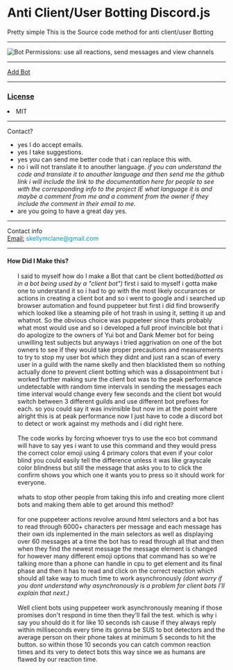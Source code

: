 
<h1>Anti Client/User Botting Discord.js</h1>
<p>Pretty simple This is the Source code method for anti client/user Botting</p>
<hr />
<img alt="Bot Permissions: use all reactions, send messages and view channels" src="https://cdn.glitch.com/cdac0e92-9561-4ca6-82d5-b078797c76f9%2Fpermissions.png?v=1608849427694" />
<hr />
<a href="https://discord.com/api/oauth2/authorize?client_id=791786871393878047&permissions=265280&scope=bot" targer="_blank">Add Bot</a>
<hr />
<u><h3>License</h3></u>
<li>MIT</li>
<hr>
<span>Contact?</span>
<ul>
<li>yes I do accept emails.</li>
<li>yes I take suggestions.</li>
<li>yes you can send me better code that i can replace this with.</li>
<li>no i will not translate it to anouther language. <i>if you can understand the code and translate it to anouther language and then send me the github link i will include the link to the documentation here for people to see with the corresponding info to the project IE what language it is and maybe a comment from me and a comment from the owner if they include the comment in their email to me.</i></li>
<li>are you going to have a great day yes.</li>
</ul><hr />
<span>Contact info</span><br />
<u>Email:</u><span style="color: rgb(0,150,200);"> skellymclane@gmail.com</span>
<hr />
<h4>How Did I Make this?</h4>
<ul>
I said to myself how do I make a Bot that cant be client botted<i>(botted as in a bot being used by a "client bot")</i> first i said to myself i gotta make one to understand it so i had to go with the most likely occurances or actions in creating a client bot and so i went to google and i searched up browser automation and found puppeteer but first i did find browserify which looked like a steaming pile of hot trash in using it, setting it up and whatnot. So the obvious choice was puppeteer since thats probably what most would use and so i developed a full proof invincible bot that i do apologize to the owners of Yui bot and Dank Memer bot for being unwilling test subjects but anyways i tried aggrivation on one of the bot owners to see if they would take proper precautions and measurements to try to stop my user bot which they didnt and just ran a scan of every user in a guild with the name skelly and then blacklisted them so nothing actually done to prevent client botting which was a dissapointment but i worked further making sure the client bot was to the peak performance undetectable with random time intervals in sending the messages each time interval would change every few seconds and the client bot would switch between 3 different guilds and use different bot prefixes for each. so you could say it was invinsible but now im at the point where alright this is at peak performance now I just have to code a discord bot to detect or work against my methods and i did right here.
<br /><br />The code works by forcing whoever trys to use the eco bot command will have to say yes i want to use this command and they would press the correct color emoji using 4 primary colors that even if your color blind you could easily tell the difference unless it was like grayscale color blindness but still the message that asks you to to click the confirm shows you which one it wants you to press so it should work for everyone.
<br /><br />
whats to stop other people from taking this info and creating more client bots and making them able to get around this method?
<br /><br />
for one puppeteer actions revolve around html selectors and a bot has to read through 6000+ characters per message and each message has their own ids inplemented in the main selectors as well as displaying over 60 messages at a time the bot has to read through all that and then when they find the newest message the message element is changed for however many different emoji options that command has so we're talking more than a phone can handle in cpu to get element and its final phase and then it has to read and click on the correct reaction which should all take way to much time to work asynchronously <i>(dont worry if you dont understand why asynchronously is a problem for client bots I'll explain that next.)</i>
<br /><br />Well client bots using puppeteer work asynchronously meaning if those promises don't respond in time then they'll fail the test.
which is why i say you should do it for like 10 seconds ish cause if they always reply within milliseconds every time its gonna be SUS to bot detectors and the average person on their phone takes at minimum 5 seconds to hit the button. so within those 10 seconds you can catch common reaction times and its very to detect bots this way since we as humans are flawed by our reaction time.
</ul>
